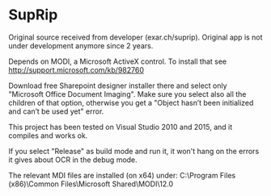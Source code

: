 SupRip
======

Original source received from developer (exar.ch/suprip). Original app is not under development anymore since 2 years.

Depends on MODI, a Microsoft ActiveX control.
To install that see http://support.microsoft.com/kb/982760

Download free Sharepoint designer installer there and select only "Microsoft Office Document Imaging". 
Make sure you select also all the children of that option, otherwise you get a "Object hasn’t been initialized and can’t be used yet" 
error.

This project has been tested on Visual Studio 2010 and 2015, and it compiles and works ok.

If you select "Release" as build mode and run it, it won't hang on the errors it gives about OCR in the debug mode.

The relevant MDI files are installed (on x64) under:
  C:\Program Files (x86)\Common Files\Microsoft Shared\MODI\12.0
